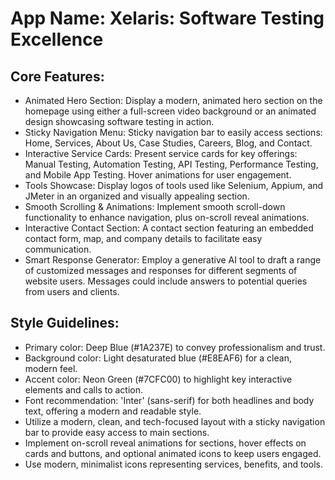 # **App Name**: Xelaris: Software Testing Excellence

## Core Features:

- Animated Hero Section: Display a modern, animated hero section on the homepage using either a full-screen video background or an animated design showcasing software testing in action.
- Sticky Navigation Menu: Sticky navigation bar to easily access sections: Home, Services, About Us, Case Studies, Careers, Blog, and Contact.
- Interactive Service Cards: Present service cards for key offerings: Manual Testing, Automation Testing, API Testing, Performance Testing, and Mobile App Testing. Hover animations for user engagement.
- Tools Showcase: Display logos of tools used like Selenium, Appium, and JMeter in an organized and visually appealing section.
- Smooth Scrolling & Animations: Implement smooth scroll-down functionality to enhance navigation, plus on-scroll reveal animations.
- Interactive Contact Section: A contact section featuring an embedded contact form, map, and company details to facilitate easy communication.
- Smart Response Generator: Employ a generative AI tool to draft a range of customized messages and responses for different segments of website users. Messages could include answers to potential queries from users and clients.

## Style Guidelines:

- Primary color: Deep Blue (#1A237E) to convey professionalism and trust.
- Background color: Light desaturated blue (#E8EAF6) for a clean, modern feel.
- Accent color: Neon Green (#7CFC00) to highlight key interactive elements and calls to action.
- Font recommendation: 'Inter' (sans-serif) for both headlines and body text, offering a modern and readable style.
- Utilize a modern, clean, and tech-focused layout with a sticky navigation bar to provide easy access to main sections.
- Implement on-scroll reveal animations for sections, hover effects on cards and buttons, and optional animated icons to keep users engaged.
- Use modern, minimalist icons representing services, benefits, and tools.